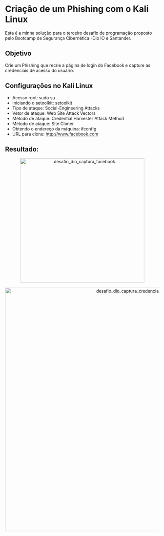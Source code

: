 <h1>Criação de um Phishing com o Kali Linux</h1>

Esta é a minha solução para o terceiro desafio de programação proposto pelo Bootcamp de Segurança Cibernética -Dio IO e Santander.

<h2>Objetivo</h2>

Crie um Phishing que recrie a página de login do Facebook e capture as credenciais de acesso do usuário.

<h2>Configurações no Kali Linux</h2>

+ Acesso root: sudo su
+ Iniciando o setoolkit: setoolkit
+ Tipo de ataque: Social-Engineering Attacks
+ Vetor de ataque: Web Site Attack Vectors
+ Método de ataque: Credential Harvester Attack Method
+ Método de ataque: Site Cloner
+ Obtendo o endereço da máquina: ifconfig
+ URL para clone: http://www.facebook.com

<h2>Resultado:</h2>

<div align="center">
<img width="407" alt="desafio_dio_captura_facebook" src="https://github.com/user-attachments/assets/8aaf1204-55e1-4e16-a0a3-afa9ab712c1f"/>
 </div><br>

 <div align="center">
  <img width="797" alt="desafio_dio_captura_credenciais" src="https://github.com/user-attachments/assets/e5438901-2ce8-4cb6-b19f-e827742fc233" />
 </div>


